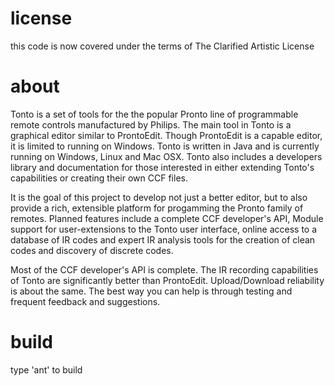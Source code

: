 license
=======

this code is now covered under the terms of The Clarified Artistic License


about
=====

Tonto is a set of tools for the the popular Pronto line of programmable remote controls manufactured by Philips. The main tool in Tonto is a graphical editor similar to ProntoEdit. Though ProntoEdit is a capable editor, it is limited to running on Windows. Tonto is written in Java and is currently running on Windows, Linux and Mac OSX. Tonto also includes a developers library and documentation for those interested in either extending Tonto's capabilities or creating their own CCF files.

It is the goal of this project to develop not just a better editor, but to also provide a rich, extensible platform for progamming the Pronto family of remotes. Planned features include a complete CCF developer's API, Module support for user-extensions to the Tonto user interface, online access to a database of IR codes and expert IR analysis tools for the creation of clean codes and discovery of discrete codes.

Most of the CCF developer's API is complete. The IR recording capabilities of Tonto are significantly better than ProntoEdit. Upload/Download reliability is about the same. The best way you can help is through testing and frequent feedback and suggestions.


build
=====

type 'ant' to build
